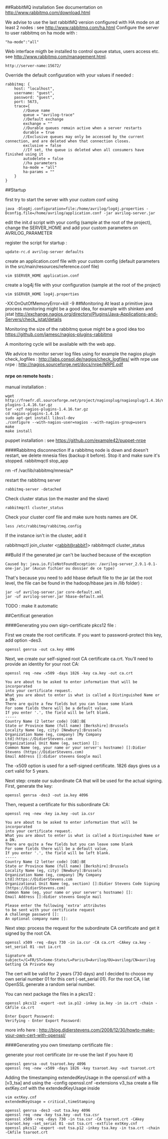 ##RabbitMQ installation
See documentation on <a href="http://www.rabbitmq.com/download.html">http://www.rabbitmq.com/download.html</a>

We advise to use the last rabbitMQ version configured with HA mode on at least 2 nodes : see <a href="http://www.rabbitmq.com/ha.html">http://www.rabbitmq.com/ha.html</a>
Configure the server to user rabbitmq on ha mode with :

    "ha-mode":"all"

Web interface migth be installed to control queue status, users access etc.  see <a href="http://www.rabbitmq.com/management.html">http://www.rabbitmq.com/management.html</a>.

    http://server-name:15672/

Override the default configuration with your values if needed :

    rabbitmq: {
    	host: "localhost",
    	username: "guest",
    	password: "guest",
    	port: 5673,
    	trace={
    	    //Queue name
    	    queue = "avrilog-trace"
    	    //Default exchange
    	    exchange = ""
    	    //Durable queues remain active when a server restarts
    	    durable = true
    	    //Exclusive queues may only be accessed by the current connection, and are deleted when that connection closes. 
    	    exclusive = false
    	    //If set, the queue is deleted when all consumers have finished using it
    	    autodelete = false
    	    //ha parameters
    	    ha-mode = "all"
    	    ha-params = ""
    	}
    }

##Startup

first try to start the server with your custom conf using

    java -Dlog4j.configuration=file:/home/avrilog/log4j.properties -Dconfig.file=/home/avrilog/application.conf -jar avrilog-server.jar 

edit the init.d script with your config (sample at the root of the project), change the SERVER_HOME and add your custom parameters on AVRILOG_PARAMETER 

register the script for startup :

    update-rc.d avrilog-server defaults

create an application.conf file with your custom config (default parameters in the src/main/resources/reference.conf file)

    vim $SERVER_HOME application.conf

create a log4j file with your configuration (sample at the root of the project)

    vim $SERVER_HOME log4j.properties

-XX:OnOutOfMemoryError=kill -9
##Monitoring
At least a primitive java process monitoring might be a good idea, for example with shinken and jstat http://exchange.nagios.org/directory/Plugins/Java-Applications-and-Servers/check_jstat/details

Monitoring the size of the rabbitmq queue might be a good idea too https://github.com/jamesc/nagios-plugins-rabbitmq

A monitoring cycle will be available with the web app.

We advice to monitor server log files using for example the nagios plugin check_logfiles : http://labs.consol.de/nagios/check_logfiles/ with nrpe
use nrpe : http://nagios.sourceforge.net/docs/nrpe/NRPE.pdf

#### nrpe on remote hosts :
manual installation :

    wget http://freefr.dl.sourceforge.net/project/nagiosplug/nagiosplug/1.4.16/nagios-plugins-1.4.16.tar.gz
    tar -xzf nagios-plugins-1.4.16.tar.gz
    cd nagios-plugins-1.4.16
    sudo apt-get install libssl-dev
    ./configure --with-nagios-user=nagios --with-nagios-group=users
    make
    make install

puppet installation : see https://github.com/example42/puppet-nrpe

####Rabbitmq disconnection
If a rabbitmq node is down and doesn't restart, we delete mnesia files (backup it before).
Stop it and make sure it's stopped.
   rabbitmqctl stop_app 

   rm -rf /var/lib/rabbitmq/mnesia/*

restart the rabbitmq server

    rabbitmq-server -detached

Check cluster status (on the master and the slave)

    rabbitmqctl cluster_status

Check your cluster conf file and make sure hosts names are OK.

    less /etc/rabbitmq/rabbitmq.config

If the instance isn't in the cluster, add it
 
   rabbitmqctl join_cluster <<rabbit@rabbit1>>
   rabbitmqctl cluster_status

##Build
If the generated jar can't be lauched because of the exception 

    Caused by: java.io.FileNotFoundException: /avrilog-server_2.9.1-0.1-one-jar.jar (Aucun fichier ou dossier de ce type)

That's because you need to add hbase default file to the jar (at the root level, the file can be found in the hadoop/hbase jars in /lib folder) :

    jar -uf avrilog-server.jar core-default.xml
    jar -uf avrilog-server.jar hbase-default.xml

TODO : make it automatic

##Certificat generation

####Generating you own sign-certificate pkcs12 file :

First we create the root certificate. 
If you want to password-protect this key, add option -des3.

    openssl genrsa -out ca.key 4096

Next, we create our self-signed root CA certificate ca.crt.
You’ll need to provide an identity for your root CA:

    openssl req -new -x509 -days 1826 -key ca.key -out ca.crt

    You are about to be asked to enter information that will be incorporated
    into your certificate request.
    What you are about to enter is what is called a Distinguished Name or a DN.
    There are quite a few fields but you can leave some blank
    For some fields there will be a default value,
    If you enter '.', the field will be left blank.
    -----
    Country Name (2 letter code) [GB]:BE
    State or Province Name (full name) [Berkshire]:Brussels
    Locality Name (eg, city) [Newbury]:Brussels
    Organization Name (eg, company) [My Company Ltd]:https://DidierStevens.com
    Organizational Unit Name (eg, section) []:
    Common Name (eg, your name or your server's hostname) []:Didier Stevens (https://DidierStevens.com)
    Email Address []:didier stevens Google mail


The -x509 option is used for a self-signed certificate. 1826 days gives us a cert valid for 5 years.

Next step: create our subordinate CA that will be used for the actual signing. First, generate the key:

    openssl genrsa -des3 -out ia.key 4096
    
Then, request a certificate for this subordinate CA:

    openssl req -new -key ia.key -out ia.csr
    
    You are about to be asked to enter information that will be incorporated
    into your certificate request.
    What you are about to enter is what is called a Distinguished Name or a DN.
    There are quite a few fields but you can leave some blank
    For some fields there will be a default value,
    If you enter '.', the field will be left blank.
    -----
    Country Name (2 letter code) [GB]:BE
    State or Province Name (full name) [Berkshire]:Brussels
    Locality Name (eg, city) [Newbury]:Brussels
    Organization Name (eg, company) [My Company Ltd]:https://DidierStevens.com
    Organizational Unit Name (eg, section) []:Didier Stevens Code Signing (https://DidierStevens.com)
    Common Name (eg, your name or your server's hostname) []:
    Email Address []:didier stevens Google mail
    
    Please enter the following 'extra' attributes
    to be sent with your certificate request
    A challenge password []:
    An optional company name []:
    
Next step: process the request for the subordinate CA certificate and get it signed by the root CA.

    openssl x509 -req -days 730 -in ia.csr -CA ca.crt -CAkey ca.key -set_serial 01 -out ia.crt

    Signature ok
    subject=/C=FR/ST=Some-State/L=Paris/O=Avrilog/OU=avrilog/CN=avrilog
    Getting CA Private Key
    
   
The cert will be valid for 2 years (730 days) and I decided to choose my own serial number 01 for this cert (-set_serial 01). For the root CA, I let OpenSSL generate a random serial number.


You can next package the files in a pkcs12 :

    openssl pkcs12 -export -out ia.p12 -inkey ia.key -in ia.crt -chain -CAfile ca.crt
    
    Enter Export Password:
    Verifying - Enter Export Password:
    
    
more info here : http://blog.didierstevens.com/2008/12/30/howto-make-your-own-cert-with-openssl/


####Generating you own timestamp certificate file :

generate your root certificate (or re-use the last if you have it)

    openssl genrsa -out tsaroot.key 4096
    openssl req -new -x509 -days 1826 -key tsaroot.key -out tsaroot.crt

Adding the timestamping extendedKeyUsage in the openssl.cnf with a [v3_tsa] and using the  -config openssl.cnf -extensions v3_tsa
create a file extKey.cnf with the extendedKeyUsage inside

    vim extKey.cnf
    extendedKeyUsage = critical,timeStamping

    openssl genrsa -des3 -out tsa.key 4096
    openssl req -new -key tsa.key -out tsa.csr
    openssl x509 -req -days 730 -in tsa.csr -CA tsaroot.crt -CAkey tsaroot.key -set_serial 01 -out tsa.crt -extfile extKey.cnf
    openssl pkcs12 -export -out tsa.p12 -inkey tsa.key -in tsa.crt -chain -CAfile tsaroot.crt

